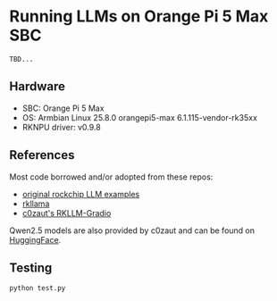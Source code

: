 # Running LLMs on Orange Pi 5 Max SBC

`TBD...`

## Hardware

* SBC: Orange Pi 5 Max
* OS: Armbian Linux 25.8.0 orangepi5-max 6.1.115-vendor-rk35xx
* RKNPU driver: v0.9.8


## References

Most code borrowed and/or adopted from these repos:

- [original rockchip LLM examples](https://github.com/airockchip/rknn-llm/tree/main/examples/rkllm_server_demo)
- [rkllama](https://github.com/NotPunchnox/rkllama/tree/main)
- [c0zaut's RKLLM-Gradio](https://github.com/c0zaut/RKLLM-Gradio/tree/main)

Qwen2.5 models are also provided by c0zaut and can be found on [HuggingFace](https://huggingface.co/collections/c01zaut/qwen-25-rk3588-673962f99c1a0956f3435f6b).

## Testing

```bash
python test.py
```

